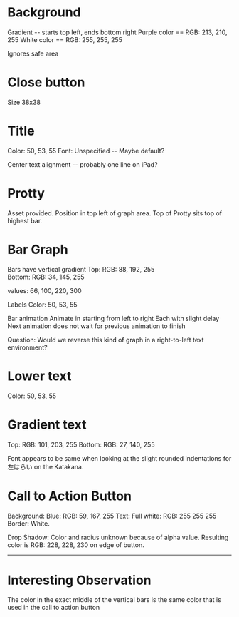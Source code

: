 

# Background

Gradient -- starts top left, ends bottom right
Purple color == RGB: 213, 210, 255
White color == RGB: 255, 255, 255

Ignores safe area


# Close button
Size 38x38

# Title

Color: 50, 53, 55
Font: Unspecified -- Maybe default?

Center text alignment -- probably one line on iPad?


# Protty

Asset provided. Position in top left of graph area.
Top of Protty sits top of highest bar.

# Bar Graph

Bars have vertical gradient
Top: RGB: 88, 192, 255	
Bottom: RGB: 34, 145, 255	


values: 66, 100, 220, 300


Labels
Color: 50, 53, 55

Bar animation
Animate in starting from left to right
Each with slight delay
Next animation does not wait for previous animation to finish

Question: Would we reverse this kind of graph in a right-to-left text environment?

# Lower text

Color: 50, 53, 55

# Gradient text

Top: RGB: 101, 203, 255
Bottom: RGB: 27, 140, 255	

Font appears to be same when looking at the slight rounded indentations for 左はらい on the Katakana.


# Call to Action Button

Background: Blue: RGB: 59, 167, 255
Text: Full white: RGB: 255 255 255
Border: White.

Drop Shadow: Color and radius unknown because of alpha value. 
Resulting color is RGB: 228, 228, 230 on edge of button.




---

# Interesting Observation

The color in the exact middle of the vertical bars is the same color that is used in the call to action button